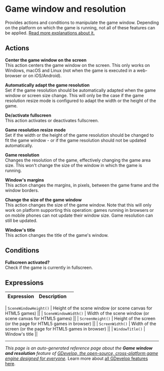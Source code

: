 # Game window and resolution

Provides actions and conditions to manipulate the game window. Depending on the platform on which the game is running, not all of these features can be applied. [Read more explanations about it.](https://wiki.gdevelop.io/gdevelop5/all-features/window)

## Actions

**Center the game window on the screen**  
This action centers the game window on the screen. This only works on Windows, macOS and Linux (not when the game is executed in a web-browser or on iOS/Android).

**Automatically adapt the game resolution**  
Set if the game resolution should be automatically adapted when the game window or screen size change. This will only be the case if the game resolution resize mode is configured to adapt the width or the height of the game.

**De/activate fullscreen**  
This action activates or deactivates fullscreen.

**Game resolution resize mode**  
Set if the width or the height of the game resolution should be changed to fit the game window - or if the game resolution should not be updated automatically.

**Game resolution**  
Changes the resolution of the game, effectively changing the game area size. This won't change the size of the window in which the game is running.

**Window's margins**  
This action changes the margins, in pixels, between the game frame and the window borders.

**Change the size of the game window**  
This action changes the size of the game window. Note that this will only work on platform supporting this operation: games running in browsers or on mobile phones can not update their window size. Game resolution can still be updated.

**Window's title**  
This action changes the title of the game's window.

## Conditions

**Fullscreen activated?**  
Check if the game is currently in fullscreen.

## Expressions

| Expression | Description |  |
|-----|-----|-----|

| `SceneWindowHeight()` | Height of the scene window (or scene canvas for HTML5 games) ||
| `SceneWindowWidth()` | Width of the scene window (or scene canvas for HTML5 games) ||
| `ScreenHeight()` | Height of the screen (or the page for HTML5 games in browser) ||
| `ScreenWidth()` | Width of the screen (or the page for HTML5 games in browser) ||
| `WindowTitle()` | Window's title ||

---
*This page is an auto-generated reference page about the **Game window and resolution** feature of [GDevelop, the open-source, cross-platform game engine designed for everyone](https://gdevelop.io/).* Learn more about [all GDevelop features here](/gdevelop5/all-features).